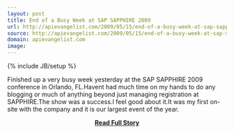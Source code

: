 ```yaml
---
layout: post
title: End of a Busy Week at SAP SAPPHIRE 2009
url: http://apievangelist.com/2009/05/15/end-of-a-busy-week-at-sap-sapphire-2009/
source: http://apievangelist.com/2009/05/15/end-of-a-busy-week-at-sap-sapphire-2009/
domain: apievangelist.com
image: 
---
```

{% include JB/setup %}<p>Finished up a very busy week yesterday at the SAP SAPPHIRE 2009 conference in Orlando, FL.Havent had much time on my hands to do any blogging or much of anything beyond just managing registration at SAPPHIRE.The show was a success.I feel good about it.It was my first on-site with the company and it is our largest event of the year.</p>
<center><p><a href="http://apievangelist.com/2009/05/15/end-of-a-busy-week-at-sap-sapphire-2009/" style='padding:25px; font-sze:18px; font-weight: bold;'>Read Full Story</a></p></center>
